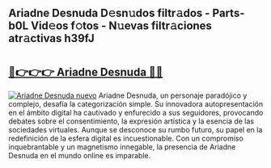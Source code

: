 ## Ariadne Desnuda D𝚎sn𝚞dos filtr𝚊dos - Parts-b0L Vid𝚎os f𝚘tos - N𝚞evas filtr𝚊ciones atr𝚊ctivas h39fJ

# <h2><a href="http://mbd4zl.tromn.icu/?c=Ariadne+Desnuda">🔗👉👉👉 Ariadne Desnuda 🔗🔗</a></h2>

[![Ariadne Desnuda nuevo](https://i.imgur.com/pEAQMta.gif)](http://mbd4zl.tromn.icu/?c=Ariadne+Desnuda)
Ariadne Desnuda, un personaje paradójico y complejo, desafía la categorización simple. Su innovadora autopresentación en el ámbito digital ha cautivado y enfurecido a sus seguidores, provocando debates sobre el consentimiento, la expresión artística y la esencia de las sociedades virtuales. Aunque se desconoce su rumbo futuro, su papel en la redefinición de la esfera digital es incuestionable. Con un compromiso inquebrantable y un magnetismo innegable, la presencia de Ariadne Desnuda en el mundo online es imparable.
